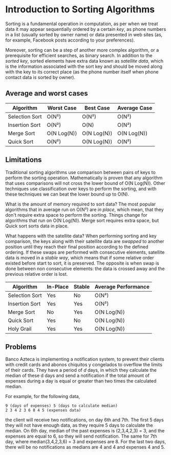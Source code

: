 # Introduction to Sorting Algorithms

Sorting is a fundamental operation in computation, as per when we treat data it may appear sequentially ordered
by a certain *key*, as phone numbers in a list (usually sorted by owner name) or data presented in web sites (as,
for example, Facebook posts according to your preferences).

Moreover, sorting can be a step of another more complex algorithm, or a prerequisite for efficient searches, as binary
search. In addition to the *sorted key*, sorted elements have extra data known as *satellite data*, which is the
information associated with the sort key and should be moved along with the key to its correct place (as the phone
number itself when phone contact data is sorted by owner).

## Average and worst cases

| Algorithm | Worst Case | Best Case | Average Case |
|-----------|------------|-----------|--------------|
| Selection Sort | O(N²) | O(N²) | O(N²) |
| Insertion Sort | O(N²) | O(N) | O(N²) |
| Merge Sort | O(N Log(N)) | O(N Log(N)) | O(N Log(N)) |
| Quick Sort | O(N²) | O(N Log(N)) | O(N²) |

## Limitations

Traditional sorting algorithms use comparison between pairs of keys to perform the sorting operation. Mathematically
is proven that any algorithm that uses comparisons will not cross the lower bound of O(N Log(N)). Other techniques use
classification over keys to perform the sorting, and with these techniques we can beat the lower bound up to O(N).

What is the amount of memory required to sort data? The most popular algorithms that in average run on O(N²) are
_in place_, which mean, that they don't require extra space to perform the sorting. Things change for algorithms
that run on O(N Log(N)). Merge sort requires extra space, but Quick sort sorts data in place.

What happens with the satellite data? When performing sorting and key comparison, the keys along with their satellite
data are _swapped_ to another position until they reach their final position according to the defined ordering. If
these swaps are performed with consecutive elements, satellite data is moved in a _stable way_, which means that if
some relative order existed before start to sort, it is preserved. The opposite is when swap is done between non
consecutive elements: the data is crossed away and the previous relative order is lost.

| Algorithm | In-Place | Stable | Average Performance |
|-----------|----------|--------|---------------------|
| Selection Sort | Yes | No | O(N²) |
| Insertion Sort | Yes | Yes | O(N²) |
| Merge Sort | No | Yes | O(N Log(N)) |
| Quick Sort | Yes | No | O(N Log(N)) |
| Holy Grail | Yes | Yes | O(N Log(N)) |

## Problems

Banco Azteca is implementing a notification system, to prevent their clients with credit cards and abonos chiquitos
y congelados to overflow the limits of their cards. They have a period of _d_ days, in which they calculate the median
of these d days and send a notification if the total amount of expenses during a day is equal or greater than two
times the calculated median.

For example, for the following data,

```
9 (days of expenses) 5 (days to calculate median)
2 3 4 2 3 6 8 4 5 (expenses data)
```

the client will receive two notifications, on day 6th and 7th. The first 5 days they will not have enough data, as they
require 5 days to calculate the median. On 6th day, median of the past expenses is (2,3,4,2,3) = 3, and the expenses are
equal to 6, so they will send notification. The same for 7th day, where median(3,4,2,3,6) = 3 and expenses are 8. For
the last two days, there will be no notifications as medians are 4 and 4 and expenses 4 and 5.
